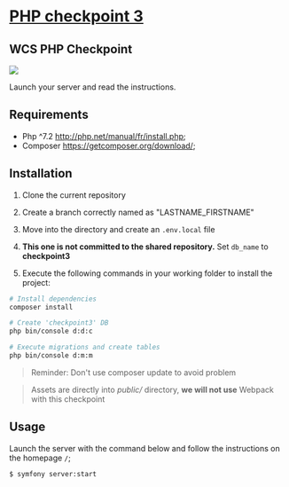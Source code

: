 # [PHP checkpoint 3](https://github.com/WildCodeSchool/php_checkpoint3_reims_sept20)

## WCS PHP Checkpoint

![](https://static.tvtropes.org/pmwiki/pub/images/potc_monocle2.jpg)

Launch your server and read the instructions.

## Requirements

- Php ^7.2 http://php.net/manual/fr/install.php;
- Composer https://getcomposer.org/download/;

## Installation

1. Clone the current repository

2. Create a branch correctly named as "LASTNAME_FIRSTNAME"

3. Move into the directory and create an `.env.local` file
4. **This one is not committed to the shared repository.**
Set `db_name` to **checkpoint3**

1. Execute the following commands in your working folder to install the project:

```bash
# Install dependencies
composer install

# Create 'checkpoint3' DB
php bin/console d:d:c

# Execute migrations and create tables
php bin/console d:m:m
```

> Reminder: Don't use composer update to avoid problem

> Assets are directly into _public/_ directory, **we will not use** Webpack with this checkpoint

## Usage

Launch the server with the command below and follow the instructions on the homepage `/`;

```bash
$ symfony server:start
```